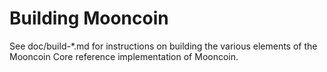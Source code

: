 Building Mooncoin
================

See doc/build-*.md for instructions on building the various
elements of the Mooncoin Core reference implementation of Mooncoin.
